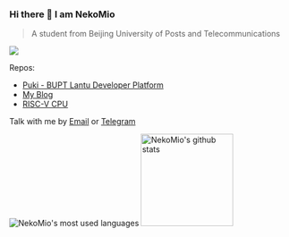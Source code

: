### Hi there 👋 I am NekoMio
> A student from Beijing University of Posts and Telecommunications

[![](https://img.shields.io/static/v1?label=PGP&message=E7B641AA97F5CA31&color=blue&style=flat-square)](https://keys.openpgp.org/search?q=hui@nekomio.com)

Repos:  
- [Puki - BUPT Lantu Developer Platform](https://github.com/lantu-dev/puki)  
- [My Blog](https://github.com/NekoMio/Blog)
- [RISC-V CPU](https://github.com/NekoMio/buptriscv)


Talk with me by [Email](mailto:hui@nekomio.com) or [Telegram](https://t.me/Nekohui)


<div class="display:flex">
<img src="https://github-readme-stats.vercel.app/api/top-langs/?username=NekoMio&layout=compact&theme=material-palenight" alt="NekoMio's most used languages" />
<img height="165" class="margin-right: 10%" src="https://github-readme-stats.vercel.app/api?username=NekoMio&show_icons=true&include_all_commits=true&theme=material-palenight" alt="NekoMio's github stats"/>
</div>
<!--
**NekoMio/NekoMio** is a ✨ _special_ ✨ repository because its `README.md` (this file) appears on your GitHub profile.

Here are some ideas to get you started:

- 🔭 I’m currently working on ...
- 🌱 I’m currently learning ...
- 👯 I’m looking to collaborate on ...
- 🤔 I’m looking for help with ...
- 💬 Ask me about ...
- 📫 How to reach me: ...
- 😄 Pronouns: ...
- ⚡ Fun fact: ...
-->
